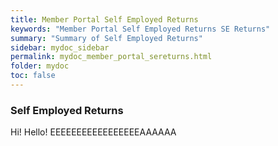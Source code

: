 ```yaml
---
title: Member Portal Self Employed Returns
keywords: "Member Portal Self Employed Returns SE Returns"
summary: "Summary of Self Employed Returns"
sidebar: mydoc_sidebar
permalink: mydoc_member_portal_sereturns.html
folder: mydoc
toc: false
---
```


### Self Employed Returns
Hi! Hello! EEEEEEEEEEEEEEEEEAAAAAA
